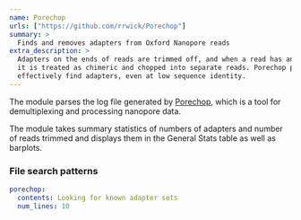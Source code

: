 ```yaml
---
name: Porechop
urls: ["https://github.com/rrwick/Porechop"]
summary: >
  Finds and removes adapters from Oxford Nanopore reads
extra_description: >
  Adapters on the ends of reads are trimmed off, and when a read has an adapter in its middle,
  it is treated as chimeric and chopped into separate reads. Porechop performs thorough alignments to
  effectively find adapters, even at low sequence identity.
---
```


The module parses the log file generated by [Porechop](https://github.com/rrwick/Porechop), which is a tool
for demultiplexing and processing nanopore data.

The module takes summary statistics of numbers of adapters and number of reads trimmed and displays them in
the General Stats table as well as barplots.

### File search patterns

```yaml
porechop:
  contents: Looking for known adapter sets
  num_lines: 10
```
